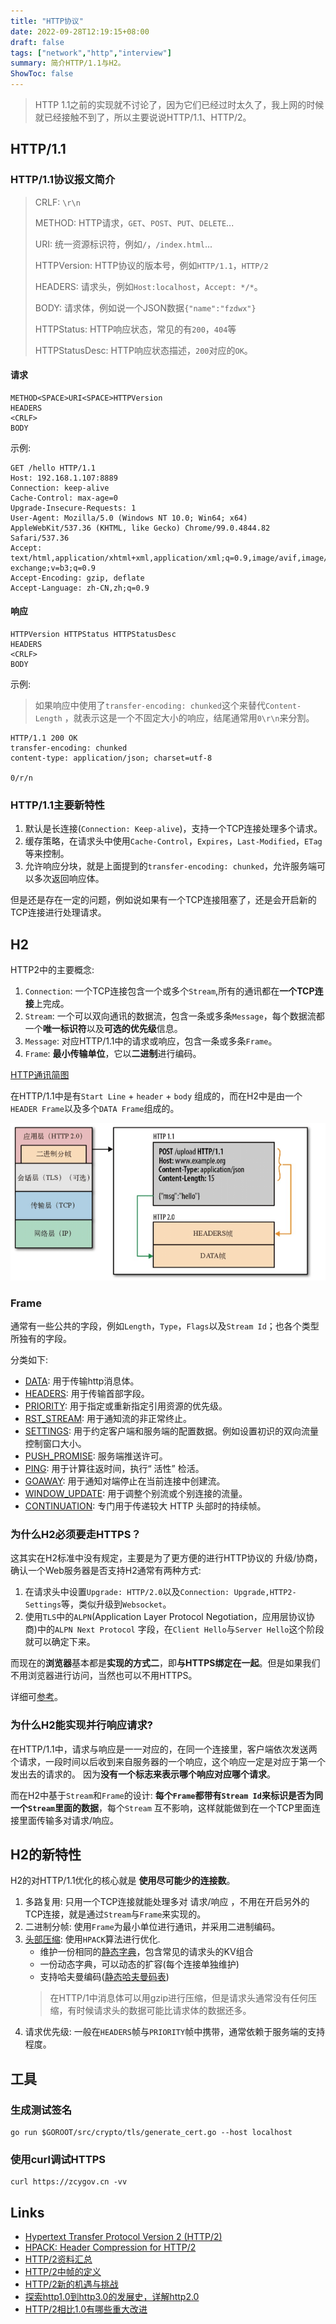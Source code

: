 ```yaml
---
title: "HTTP协议"
date: 2022-09-28T12:19:15+08:00
draft: false
tags: ["network","http","interview"]
summary: 简介HTTP/1.1与H2。
ShowToc: false
---
```


> HTTP 1.1之前的实现就不讨论了，因为它们已经过时太久了，我上网的时候就已经接触不到了，所以主要说说HTTP/1.1、HTTP/2。

## HTTP/1.1

### HTTP/1.1协议报文简介

> CRLF: `\r\n`
>
> METHOD: HTTP请求，`GET`、`POST`、`PUT`、`DELETE`...
>
> URI: 统一资源标识符，例如`/`，`/index.html`...
>
> HTTPVersion: HTTP协议的版本号，例如`HTTP/1.1`，`HTTP/2`
>
> HEADERS: 请求头，例如`Host:localhost`，`Accept: */*`。
>
> BODY: 请求体，例如说一个JSON数据`{"name":"fzdwx"}`
>
> HTTPStatus: HTTP响应状态，常见的有`200`，`404`等
>
> HTTPStatusDesc: HTTP响应状态描述，`200`对应的`OK`。

#### 请求

```text
METHOD<SPACE>URI<SPACE>HTTPVersion
HEADERS
<CRLF>
BODY
```

示例:

```http
GET /hello HTTP/1.1
Host: 192.168.1.107:8889
Connection: keep-alive
Cache-Control: max-age=0
Upgrade-Insecure-Requests: 1
User-Agent: Mozilla/5.0 (Windows NT 10.0; Win64; x64) AppleWebKit/537.36 (KHTML, like Gecko) Chrome/99.0.4844.82 Safari/537.36
Accept: text/html,application/xhtml+xml,application/xml;q=0.9,image/avif,image/webp,image/apng,*/*;q=0.8,application/signed-exchange;v=b3;q=0.9
Accept-Encoding: gzip, deflate
Accept-Language: zh-CN,zh;q=0.9
```

#### 响应

```text
HTTPVersion HTTPStatus HTTPStatusDesc
HEADERS
<CRLF>
BODY
```

示例:

> 如果响应中使用了`transfer-encoding: chunked`这个来替代`Content-Length`
> ，就表示这是一个不固定大小的响应，结尾通常用`0\r\n`来分割。

```http
HTTP/1.1 200 OK
transfer-encoding: chunked
content-type: application/json; charset=utf-8

0/r/n
```

### HTTP/1.1主要新特性

1. 默认是长连接(`Connection: Keep-alive`)，支持一个TCP连接处理多个请求。
2. 缓存策略，在请求头中使用`Cache-Control`，`Expires`，`Last-Modified`，`ETag`等来控制。
3. 允许响应分块，就是上面提到的`transfer-encoding: chunked`，允许服务端可以多次返回响应体。

但是还是存在一定的问题，例如说如果有一个TCP连接阻塞了，还是会开启新的TCP连接进行处理请求。

## H2

HTTP2中的主要概念:

1. `Connection`: 一个TCP连接包含一个或多个`Stream`,所有的通讯都在**一个TCP连接**上完成。
2. `Stream`: 一个可以双向通讯的数据流，包含一条或多条`Message`，每个数据流都一个**唯一标识符**以及**可选的优先级**信息。
3. `Message`: 对应HTTP/1.1中的请求或响应，包含一条或多条`Frame`。
4. `Frame`: **最小传输单位**，它以**二进制**进行编码。

[HTTP通讯简图](/images/1.png)

在HTTP/1.1中是有`Start Line` + `header` + `body` 组成的，而在H2中是由一个`HEADER Frame`以及多个`DATA Frame`组成的。

![HTTP/1.1与H2报文组成的区别](/images/2.png)

### Frame

通常有一些公共的字段，例如`Length`，`Type`，`Flags`以及`Stream Id`；也各个类型所独有的字段。

分类如下:

- [DATA](https://halfrost.com/http2-http-frames-definitions/#toc-0): 用于传输http消息体。
- [HEADERS](https://halfrost.com/http2-http-frames-definitions/#toc-1): 用于传输首部字段。
- [PRIORITY](https://halfrost.com/http2-http-frames-definitions/#toc-2): 用于指定或重新指定引用资源的优先级。
- [RST_STREAM](https://halfrost.com/http2-http-frames-definitions/#toc-3): 用于通知流的非正常终止。
- [SETTINGS](https://halfrost.com/http2-http-frames-definitions/#toc-4): 用于约定客户端和服务端的配置数据。例如设置初识的双向流量控制窗口大小。
- [PUSH_PROMISE](https://halfrost.com/http2-http-frames-definitions/#toc-9): 服务端推送许可。
- [PING](https://halfrost.com/http2-http-frames-definitions/#toc-10): 用于计算往返时间，执行“ 活性” 检活。
- [GOAWAY](https://halfrost.com/http2-http-frames-definitions/#toc-11): 用于通知对端停止在当前连接中创建流。
- [WINDOW_UPDATE](https://halfrost.com/http2-http-frames-definitions/#toc-12): 用于调整个别流或个别连接的流量。
- [CONTINUATION](https://halfrost.com/http2-http-frames-definitions/#toc-17): 专门用于传递较大 HTTP 头部时的持续帧。

### 为什么H2必须要走HTTPS？

这其实在H2标准中没有规定，主要是为了更方便的进行HTTP协议的 升级/协商，确认一个Web服务器是否支持H2通常有两种方式:

1. 在请求头中设置`Upgrade: HTTP/2.0`以及`Connection: Upgrade,HTTP2-Settings`等，类似升级到`Websocket`。
2. 使用`TLS`中的`ALPN`(Application Layer Protocol Negotiation，应用层协议协商)中的`ALPN Next Protocol`
   字段，在`Client Hello`与`Server Hello`这个阶段就可以确定下来。

而现在的**浏览器**基本都是**实现的方式二**，即**与HTTPS绑定在一起**。但是如果我们不用浏览器进行访问，当然也可以不用HTTPS。

详细可[参考](https://imququ.com/post/protocol-negotiation-in-http2.html)。

### 为什么H2能实现并行响应请求?

在HTTP/1.1中，请求与响应是一一对应的，在同一个连接里，客户端依次发送两个请求，一段时间以后收到来自服务器的一个响应，这个响应一定是对应于第一个发出去的请求的。
因为**没有一个标志来表示哪个响应对应哪个请求**。

而在H2中基于`Stream`和`Frame`的设计: **每个`Frame`都带有`Stream Id`来标识是否为同一个`Stream`里面的数据**，每个`Stream`
互不影响，这样就能做到在一个TCP里面连接里面传输多对请求/响应。

## H2的新特性

H2的对HTTP/1.1优化的核心就是 **使用尽可能少的连接数**。

1. 多路复用: 只用一个TCP连接就能处理多对 请求/响应 ，不用在开启另外的TCP连接，就是通过`Stream`与`Frame`来实现的。
2. 二进制分帧: 使用`Frame`为最小单位进行通讯，并采用二进制编码。
3. [头部压缩](https://juejin.cn/post/7133238781452222472): 使用`HPACK`算法进行优化.
    - 维护一份相同的[静态字典](https://httpwg.org/specs/rfc7541.html#static.table.definition)，包含常见的请求头的KV组合
    - 一份动态字典，可以动态的扩容(每个连接单独维护)
    - 支持哈夫曼编码([静态哈夫曼码表](https://httpwg.org/specs/rfc7541.html#huffman.code))
   > 在HTTP/1中消息体可以用gzip进行压缩，但是请求头通常没有任何压缩，有时候请求头的数据可能比请求体的数据还多。
4. 请求优先级: 一般在`HEADERS`帧与`PRIORITY`帧中携带，通常依赖于服务端的支持程度。

## 工具

### 生成测试签名

```shell
go run $GOROOT/src/crypto/tls/generate_cert.go --host localhost
```

### 使用curl调试HTTPS

```shell
curl https://zcygov.cn -vv
```

## Links

- [Hypertext Transfer Protocol Version 2 (HTTP/2)](https://httpwg.org/specs/rfc7540.html)
- [HPACK: Header Compression for HTTP/2](https://httpwg.org/specs/rfc7541.html)
- [HTTP/2资料汇总](https://imququ.com/post/http2-resource.html)
- [HTTP/2中帧的定义](https://halfrost.com/http2-http-frames-definitions/)
- [HTTP/2新的机遇与挑战](https://www.dropbox.com/s/4duv6cqrhud4qzw/HTTP2%EF%BC%9A%E6%96%B0%E7%9A%84%E6%9C%BA%E9%81%87%E4%B8%8E%E6%8C%91%E6%88%98.pdf?dl=0)
- [探索http1.0到http3.0的发展史，详解http2.0](https://zhuanlan.zhihu.com/p/566351358)
- [HTTP/2相比1.0有哪些重大改进](https://www.zhihu.com/question/34074946/answer/2264788574)